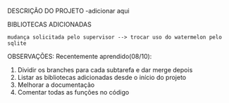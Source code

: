 DESCRIÇÃO DO PROJETO
-adicionar aqui

BIBLIOTECAS ADICIONADAS

    mudança solicitada pelo supervisor --> trocar uso do watermelon pelo sqlite

OBSERVAÇÕES: 
Recentemente aprendido(08/10):
1. Dividir os branches para cada subtarefa e dar merge depois
2. Listar as bibliotecas adicionadas desde o início do projeto
3. Melhorar a documentação
4. Comentar todas as funções no código
